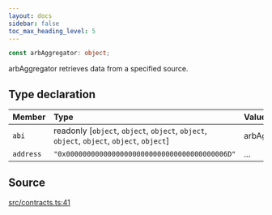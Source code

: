 ```yaml
---
layout: docs
sidebar: false
toc_max_heading_level: 5
---
```


```ts
const arbAggregator: object;
```

arbAggregator retrieves data from a specified source.

## Type declaration

| Member | Type | Value |
| :------ | :------ | :------ |
| `abi` | readonly [`object`, `object`, `object`, `object`, `object`, `object`, `object`, `object`] | arbAggregatorABI |
| `address` | `"0x000000000000000000000000000000000000006D"` | ... |

## Source

[src/contracts.ts:41](https://github.com/OffchainLabs/arbitrum-orbit-sdk/blob/9d5595a042e42f7d6b9af10a84816c98ea30f330/src/contracts.ts#L41)
